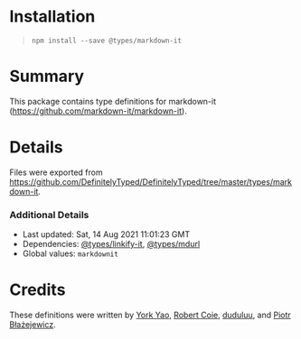# Installation
> `npm install --save @types/markdown-it`

# Summary
This package contains type definitions for markdown-it (https://github.com/markdown-it/markdown-it).

# Details
Files were exported from https://github.com/DefinitelyTyped/DefinitelyTyped/tree/master/types/markdown-it.

### Additional Details
 * Last updated: Sat, 14 Aug 2021 11:01:23 GMT
 * Dependencies: [@types/linkify-it](https://npmjs.com/package/@types/linkify-it), [@types/mdurl](https://npmjs.com/package/@types/mdurl)
 * Global values: `markdownit`

# Credits
These definitions were written by [York Yao](https://github.com/plantain-00), [Robert Coie](https://github.com/rapropos), [duduluu](https://github.com/duduluu), and [Piotr Błażejewicz](https://github.com/peterblazejewicz).
